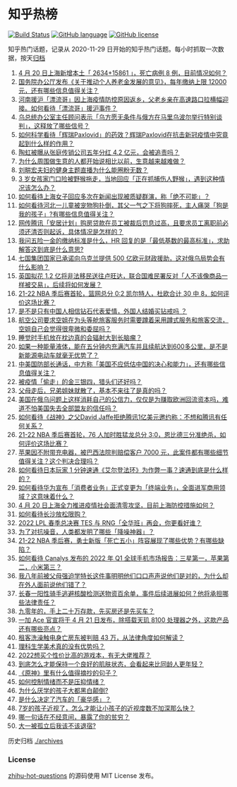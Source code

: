 # 知乎热榜
[![Build Status](https://github.com/ToWeLong/zhihu-hot-questions/workflows/CI/badge.svg)](https://github.com/ToWeLong/zhihu-hot-questions/actions)
[![GitHub language](https://img.shields.io/badge/language-golang-orange.svg)](https://golang.org/)
[![GitHub license](https://img.shields.io/github/license/ToWeLong/zhihu-hot-questions)](https://github.com/ToWeLong/zhihu-hot-questions/blob/main/LICENSE)

知乎热门话题，记录从 2020-11-29 日开始的知乎热门话题。每小时抓取一次数据，按天[归档](./archives)

<!-- BEGIN -->

1. [4 月 20 日上海新增本土「 2634+15861 」，死亡病例 8 例，目前情况如何？](https://www.zhihu.com/question/529168267)
1. [国务院办公厅发布《关于推动个人养老金发展的意见》，每年缴纳上限 12000 元，还有哪些信息值得关注？](https://www.zhihu.com/question/529094306)
1. [河南援沪「漂流哥」因上海疫情防控原因返乡，父老乡亲在高速路口拉横幅迎接。如何看待「漂流哥」援沪事件？](https://www.zhihu.com/question/529009786)
1. [乌总统办公室主任顾问表示「乌方愿无条件与俄方在马里乌波尔举行特别谈判」，这释放了哪些信号？](https://www.zhihu.com/question/529169949)
1. [如何科学看待「辉瑞Paxlovid」的药效？辉瑞Paxlovid在抗击新冠疫情中究竟起到什么样的作用？](https://www.zhihu.com/question/528808252)
1. [陶虹被曝从张庭传销公司五年分红 4.2 亿元，会被追责吗？](https://www.zhihu.com/question/529061428)
1. [为什么周围做生意的人都开始说相比以前，生意越来越难做？](https://www.zhihu.com/question/470814904)
1. [刘畊宏夫妇的健身主题直播为什么能圈粉无数？](https://www.zhihu.com/question/527994654)
1. [3 岁女孩家门口险被野猴拖走，当地回应「正在抓捕伤人野猴」，遇到这种情况该怎么办？](https://www.zhihu.com/question/529017038)
1. [如何看待上海女子回应多次在新闻出现被质疑群演，称「绝不可能」？](https://www.zhihu.com/question/529173629)
1. [如何看待河北一儿童被宠物狗扑倒，其父一气之下将狗摔死，主人痛哭「狗是我的孩子」?有哪些信息值得关注？](https://www.zhihu.com/question/529001489)
1. [网传腾讯「安居计划」购房贷款在员工被裁后罚息过高，且要求员工离职前必须还清否则起诉，具体情况是怎样的？](https://www.zhihu.com/question/528879605)
1. [我问五险一金的缴纳标准是什么，HR 回复的是「最低基数的最高标准」，求助解答这到底是什么意思?](https://www.zhihu.com/question/528474970)
1. [七国集团国家已承诺向乌克兰提供 500 亿欧元财政援助，这对俄乌局势会有什么影响？](https://www.zhihu.com/question/529096180)
1. [英国拟花 1.2 亿将非法移民送往卢旺达，联合国难民署反对「人不该像商品一样被交易」，后续将如何发展？](https://www.zhihu.com/question/528725221)
1. [21-22 NBA 季后赛首轮，篮网总分 0:2 凯尔特人，杜欧合计 30 中 8，如何评价这场比赛？](https://www.zhihu.com/question/529166428)
1. [是不是只有中国人相信钻石代表爱情，外国人结婚买钻戒吗 ？](https://www.zhihu.com/question/527470735)
1. [航空公司要求空姐在为头等舱旅客服务时需要蹲着采用蹲式服务和旅客交流，空姐自己会觉得很卑微和委屈吗？](https://www.zhihu.com/question/520703633)
1. [睡觉时手机放在枕边真的会辐射大到长脑瘤？](https://www.zhihu.com/question/40486942)
1. [如果一种能量液体，能在五分钟内充满汽车并且续航达到600多公里，是不是新能源电动车就毫无优势了？](https://www.zhihu.com/question/472160726)
1. [中美国防部长通话，中方称「美国不应低估中国的决心和能力」，还有哪些信息值得关注？](https://www.zhihu.com/question/529122544)
1. [被疫情「偷走」的金三银四，猎头们还好吗？](https://www.zhihu.com/question/525429760)
1. [父母走后，兄弟姐妹就散了，基本不来往了是真的吗？](https://www.zhihu.com/question/452496602)
1. [美国在俄乌问题上这样消耗自己的公信力，仅仅是为赚取欧洲回流资本吗，难道不怕美国失去全部盟友的信任吗？](https://www.zhihu.com/question/518513619)
1. [如何看待《战神》之父David Jaffe拒绝腾讯1亿美元邀约称：不想和腾讯有任何关系？](https://www.zhihu.com/question/528996934)
1. [21-22 NBA 季后赛首轮，76 人加时胜猛龙总分 3:0，恩比德三分准绝杀，如何评价这场比赛？](https://www.zhihu.com/question/529168781)
1. [苹果因不附带充电器，被巴西法院判赔偿客户 7000 元，此案件都有哪些细节值得关注？这个判决合理吗？](https://www.zhihu.com/question/529187494)
1. [如何看待日本玩家 1 分钟速通《艾尔登法环》为作弊一事？速通到底是什么样的？](https://www.zhihu.com/question/528877595)
1. [如何看待华为宣布「消费者业务」正式变更为「终端业务」，全面进军商用领域？这意味着什么？](https://www.zhihu.com/question/529053722)
1. [4 月 20 日上海全力推进疫情社会面清零攻坚，目前上海防控措施如何？](https://www.zhihu.com/question/528985439)
1. [如何看待长沙放松限购？](https://www.zhihu.com/question/529054913)
1. [2022 LPL 春季总决赛 TES 与 RNG「全华班」再会，你更看好谁？](https://www.zhihu.com/question/529122773)
1. [为了对抗噪音，人类都发明了哪些「降噪神器」？](https://www.zhihu.com/question/529021340)
1. [21-22 NBA 季后赛，勇士新版「死亡五小」阵容展现了哪些优势？有哪些缺陷？](https://www.zhihu.com/question/528423516)
1. [如何看待 Canalys 发布的 2022 年 Q1 全球手机市场报告：三星第一，苹果第二，小米第三？](https://www.zhihu.com/question/528997440)
1. [我八年前被父母强迫学特长这件事明明他们口口声声说他们是对的，为什么却在外人面前说他们错了？](https://www.zhihu.com/question/523886474)
1. [长春一阳性骑手逃避核酸检测送物资百余单，事件后续进展如何？他将承担哪些法律责任？](https://www.zhihu.com/question/529027160)
1. [九零年的，手上二十万存款，先买房还是先买车？](https://www.zhihu.com/question/529166729)
1. [一加 Ace 官宣将于 4 月 21 日发布，除搭载天玑 8100 处理器之外，这款产品还有哪些亮点？](https://www.zhihu.com/question/527858633)
1. [租客洗澡触电身亡房东被判赔 43 万，从法律角度如何解读？](https://www.zhihu.com/question/528998042)
1. [理科生学美术真的没有优势吗？](https://www.zhihu.com/question/376211550)
1. [2022想买个性价比高的游戏本，有无大佬推荐？](https://www.zhihu.com/question/526783382)
1. [到底怎么才能保持一个良好的肌肤状态，会看起来比同龄人更年轻？](https://www.zhihu.com/question/528708593)
1. [《原神》里有什么值得摘抄的句子？](https://www.zhihu.com/question/503759306)
1. [如何控制情绪而不是压抑情绪？](https://www.zhihu.com/question/46252465)
1. [为什么厌学的孩子大都黑白颠倒?](https://www.zhihu.com/question/505961325)
1. [是什么决定了汽车的「豪华感」？](https://www.zhihu.com/question/397690793)
1. [7岁的孩子近视了，怎么才能让小孩子的近视度数不加深那么快？](https://www.zhihu.com/question/519620151)
1. [哪一句话在不经意间，暴露了你的贫穷？](https://www.zhihu.com/question/404472416)
1. [大一被孤立后我该不该退宿?](https://www.zhihu.com/question/528935100)

<!-- END -->

历史归档 [./archives](./archives)


### License
[zhihu-hot-questions](https://github.com/towelong/zhihu-hot-questions) 的源码使用 MIT License 发布。